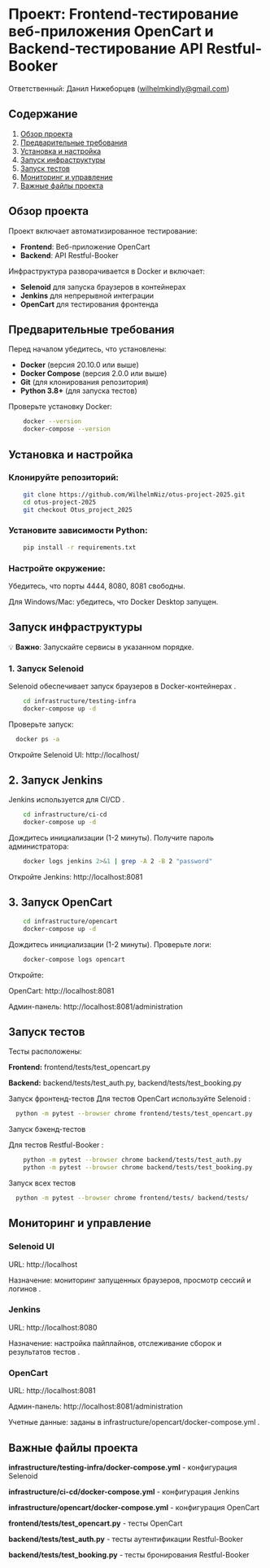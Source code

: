 # Проект: Frontend-тестирование веб-приложения OpenCart и Backend-тестирование API Restful-Booker

Ответственный: Данил Нижеборцев (wilhelmkindly@gmail.com)

## Содержание
1. [Обзор проекта](#обзор-проекта)
2. [Предварительные требования](#предварительные-требования)
3. [Установка и настройка](#установка-и-настройка)
4. [Запуск инфраструктуры](#запуск-инфраструктуры)
5. [Запуск тестов](#запуск-тестов)
6. [Мониторинг и управление](#мониторинг-и-управление)
7. [Важные файлы проекта](#важные-файлы-проекта)

## Обзор проекта

Проект включает автоматизированное тестирование:
- **Frontend**: Веб-приложение OpenCart
- **Backend**: API Restful-Booker

Инфраструктура разворачивается в Docker и включает:
- **Selenoid** для запуска браузеров в контейнерах
- **Jenkins** для непрерывной интеграции
- **OpenCart** для тестирования фронтенда

## Предварительные требования

Перед началом убедитесь, что установлены:
- **Docker** (версия 20.10.0 или выше)
- **Docker Compose** (версия 2.0.0 или выше)
- **Git** (для клонирования репозитория)
- **Python 3.8+** (для запуска тестов)

Проверьте установку Docker:
```bash
    docker --version
    docker-compose --version
```
## Установка и настройка
### Клонируйте репозиторий:

```bash
    git clone https://github.com/WilhelmNiz/otus-project-2025.git
    cd otus-project-2025
    git checkout Otus_project_2025
```
### Установите зависимости Python:

```bash
    pip install -r requirements.txt
```
### Настройте окружение:

Убедитесь, что порты 4444, 8080, 8081 свободны.

Для Windows/Mac: убедитесь, что Docker Desktop запущен.

## Запуск инфраструктуры
💡 **Важно**: Запускайте сервисы в указанном порядке.

### 1. Запуск Selenoid
Selenoid обеспечивает запуск браузеров в Docker-контейнерах .

```bash
    cd infrastructure/testing-infra
    docker-compose up -d
```
Проверьте запуск:

```bash
  docker ps -a 
```
Откройте Selenoid UI: http://localhost/

## 2. Запуск Jenkins
Jenkins используется для CI/CD .

```bash
    cd infrastructure/ci-cd
    docker-compose up -d
```
Дождитесь инициализации (1-2 минуты). Получите пароль администратора:

```bash
    docker logs jenkins 2>&1 | grep -A 2 -B 2 "password"
```

Откройте Jenkins: http://localhost:8081

## 3. Запуск OpenCart


``` bash
    cd infrastructure/opencart
    docker-compose up -d
```
Дождитесь инициализации (1-2 минуты). Проверьте логи:


``` bash
    docker-compose logs opencart
```
Откройте:

OpenCart: http://localhost:8081

Админ-панель: http://localhost:8081/administration

## Запуск тестов
Тесты расположены:

**Frontend:** frontend/tests/test_opencart.py

**Backend:** backend/tests/test_auth.py, backend/tests/test_booking.py

Запуск фронтенд-тестов
Для тестов OpenCart используйте Selenoid :

```bash
  python -m pytest --browser chrome frontend/tests/test_opencart.py
```
Запуск бэкенд-тестов

Для тестов Restful-Booker :


```bash
    python -m pytest --browser chrome backend/tests/test_auth.py
    python -m pytest --browser chrome backend/tests/test_booking.py
```
Запуск всех тестов
```bash
  python -m pytest --browser chrome frontend/tests/ backend/tests/
```
## Мониторинг и управление
### Selenoid UI
URL: http://localhost

Назначение: мониторинг запущенных браузеров, просмотр сессий и логинов .

### Jenkins
URL: http://localhost:8080

Назначение: настройка пайплайнов, отслеживание сборок и результатов тестов .

### OpenCart
URL: http://localhost:8081

Админ-панель: http://localhost:8081/administration

Учетные данные: заданы в infrastructure/opencart/docker-compose.yml .

## Важные файлы проекта
**infrastructure/testing-infra/docker-compose.yml** - конфигурация Selenoid

**infrastructure/ci-cd/docker-compose.yml** - конфигурация Jenkins

**infrastructure/opencart/docker-compose.yml** - конфигурация OpenCart

**frontend/tests/test_opencart.py** - тесты OpenCart

**backend/tests/test_auth.py** - тесты аутентификации Restful-Booker

**backend/tests/test_booking.py** - тесты бронирования Restful-Booker

